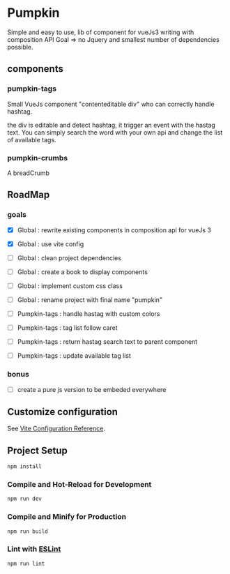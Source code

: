 # Pumpkin

Simple and easy to use, lib of component for vueJs3 writing with composition API
Goal => no Jquery and smallest number of dependencies possible.

## components

### pumpkin-tags
Small VueJs component "contenteditable div" who can correctly handle hashtag.

the div is editable and detect hashtag, it trigger an event with the hastag text.
You can simply search the word with your own api and change the list of available tags.

### pumpkin-crumbs

A breadCrumb

## RoadMap

### goals

- [x] Global : rewrite existing components in composition api for vueJs 3
- [x] Global : use vite config
- [ ] Global : clean project dependencies
- [ ] Global : create a book to display components
- [ ] Global : implement custom css class
- [ ] Global : rename project with final name "pumpkin"

- [ ] Pumpkin-tags : handle hastag with custom colors
- [ ] Pumpkin-tags : tag list follow caret
- [ ] Pumpkin-tags : return hastag search text to parent component
- [ ] Pumpkin-tags : update available tag list

### bonus

- [ ] create a pure js version to be embeded everywhere

## Customize configuration

See [Vite Configuration Reference](https://vitejs.dev/config/).

## Project Setup

```sh
npm install
```

### Compile and Hot-Reload for Development

```sh
npm run dev
```

### Compile and Minify for Production

```sh
npm run build
```

### Lint with [ESLint](https://eslint.org/)

```sh
npm run lint
```
